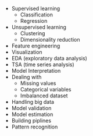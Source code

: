 * Supervised learning
  * Classification
  * Regression
* Unsupervised learning
  * Clustering
  * Dimensionality reduction
* Feature engineering
* Visualization
* EDA (exploratory data analysis)
* TSA (time series analysis)
* Model Interpretation
* Dealing with 
  * Missing values
  * Categorical variables
  * Imbalanced dataset
* Handling big data
* Model validation
* Model estimation
* Building piplines
* Pattern recognition
